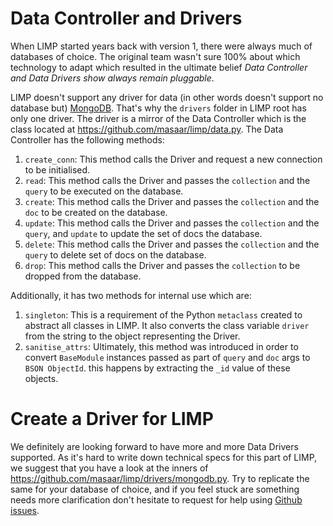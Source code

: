 # Data Controller and Drivers
When LIMP started years back with version 1, there were always much of databases of choice. The original team wasn't sure 100% about which technology to adapt which resulted in the ultimate belief *Data Controller and Data Drivers show always remain pluggable*.

LIMP doesn't support any driver for data (in other words doesn't support no database but) [MongoDB](https://mongodb.com). That's why the `drivers` folder in LIMP root has only one driver. The driver is a mirror of the Data Controller which is the class located at https://github.com/masaar/limp/data.py. The Data Controller has the following methods:
1. `create_conn`: This method calls the Driver and request a new connection to be initialised.
2. `read`: This method calls the Driver and passes the `collection` and the `query` to be executed on the database.
3. `create`: This method calls the Driver and passes the `collection` and the `doc` to be created on the database.
4. `update`: This method calls the Driver and passes the `collection` and the `query`, and `update` to update the set of docs the database.
5. `delete`: This method calls the Driver and passes the `collection` and the `query` to delete set of docs on the database.
6. `drop`: This method calls the Driver and passes the `collection` to be dropped from the database.

Additionally, it has two methods for internal use which are:
1. `singleton`: This is a requirement of the Python `metaclass` created to abstract all classes in LIMP. It also converts the class variable `driver` from the string to the object representing the Driver.
2. `sanitise_attrs`: Ultimately, this method was introduced in order to convert `BaseModule` instances passed as part of `query` and `doc` args to `BSON ObjectId`. this happens by extracting the `_id` value of these objects.

# Create a Driver for LIMP
We definitely are looking forward to have more and more Data Drivers supported. As it's hard to write down technical specs for this part of LIMP, we suggest that you have a look at the inners of https://github.com/masaar/limp/drivers/mongodb.py. Try to replicate the same for your database of choice, and if you feel stuck are something needs more clarification don't hesitate to request for help using [Github issues](https://github.com/masaar/limp/issues).